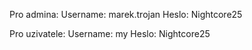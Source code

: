 Pro admina:
Username: marek.trojan
Heslo: Nightcore25

Pro uzivatele:
Username: my
Heslo: Nightcore25
